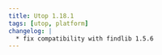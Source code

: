 ```yaml
---
title: Utop 1.18.1
tags: [utop, platform]
changelog: |
  * fix compatibility with findlib 1.5.6
---
```



